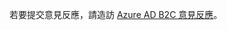 若要提交意見反應，請造訪 [Azure AD B2C 意見反應](https://feedback.azure.com/forums/169401-azure-active-directory/category/160596-b2c)。
